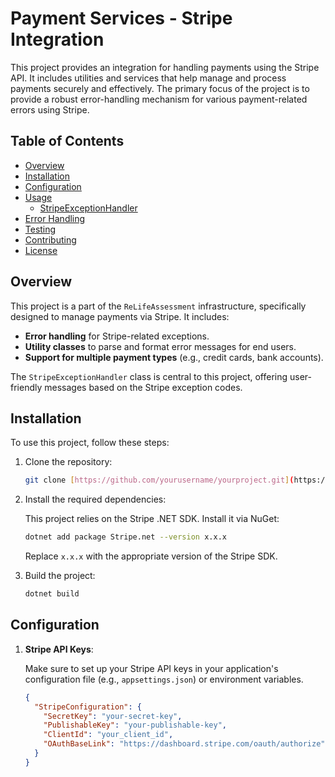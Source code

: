 # Payment Services - Stripe Integration

This project provides an integration for handling payments using the Stripe API. It includes utilities and services that help manage and process payments securely and effectively. The primary focus of the project is to provide a robust error-handling mechanism for various payment-related errors using Stripe.

## Table of Contents

- [Overview](#overview)
- [Installation](#installation)
- [Configuration](#configuration)
- [Usage](#usage)
  - [StripeExceptionHandler](#stripeexceptionhandler)
- [Error Handling](#error-handling)
- [Testing](#testing)
- [Contributing](#contributing)
- [License](#license)

## Overview

This project is a part of the `ReLifeAssessment` infrastructure, specifically designed to manage payments via Stripe. It includes:

- **Error handling** for Stripe-related exceptions.
- **Utility classes** to parse and format error messages for end users.
- **Support for multiple payment types** (e.g., credit cards, bank accounts).

The `StripeExceptionHandler` class is central to this project, offering user-friendly messages based on the Stripe exception codes.

## Installation

To use this project, follow these steps:

1. Clone the repository:

    ```bash
    git clone [https://github.com/yourusername/yourproject.git](https://github.com/Mohammad-Yasfo/ReLifeAssessment_Stripe.git)
    ```

2. Install the required dependencies:

    This project relies on the Stripe .NET SDK. Install it via NuGet:

    ```bash
    dotnet add package Stripe.net --version x.x.x
    ```

   Replace `x.x.x` with the appropriate version of the Stripe SDK.

3. Build the project:

    ```bash
    dotnet build
    ```

## Configuration

1. **Stripe API Keys**: 

   Make sure to set up your Stripe API keys in your application's configuration file (e.g., `appsettings.json`) or environment variables.

   ```json
   {
     "StripeConfiguration": {
       "SecretKey": "your-secret-key",
       "PublishableKey": "your-publishable-key",
       "ClientId": "your_client_id",
       "OAuthBaseLink": "https://dashboard.stripe.com/oauth/authorize"
     }
   }
